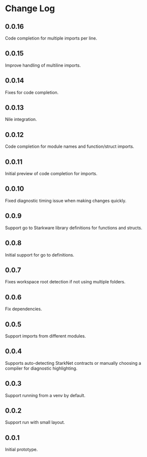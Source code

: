 # Change Log

## 0.0.16

Code completion for multiple imports per line.

## 0.0.15

Improve handling of multiline imports.

## 0.0.14

Fixes for code completion.

## 0.0.13

Nile integration.

## 0.0.12

Code completion for module names and function/struct imports.

## 0.0.11

Initial preview of code completion for imports.

## 0.0.10

Fixed diagnostic timing issue when making changes quickly.

## 0.0.9

Support go to Starkware library definitions for functions and structs.

## 0.0.8

Initial support for go to definitions.

## 0.0.7

Fixes workspace root detection if not using multiple folders.

## 0.0.6

Fix dependencies.

## 0.0.5

Support imports from different modules.

## 0.0.4

Supports auto-detecting StarkNet contracts or manually choosing a compiler for diagnostic highlighting.

## 0.0.3

Support running from a venv by default.

## 0.0.2

Support run with small layout.

## 0.0.1

Initial prototype.